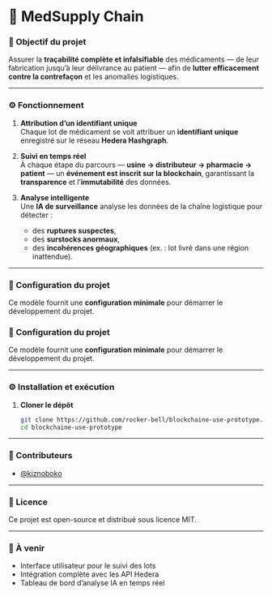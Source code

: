# 💊 MedSupply Chain

### 🎯 Objectif du projet
Assurer la **traçabilité complète et infalsifiable** des médicaments — de leur fabrication jusqu’à leur délivrance au patient — afin de **lutter efficacement contre la contrefaçon** et les anomalies logistiques.

---

### ⚙️ Fonctionnement

1. **Attribution d’un identifiant unique**  
   Chaque lot de médicament se voit attribuer un **identifiant unique** enregistré sur le réseau **Hedera Hashgraph**.

2. **Suivi en temps réel**  
   À chaque étape du parcours — **usine → distributeur → pharmacie → patient** — un **événement est inscrit sur la blockchain**, garantissant la **transparence** et l’**immutabilité** des données.

3. **Analyse intelligente**  
   Une **IA de surveillance** analyse les données de la chaîne logistique pour détecter :
   - des **ruptures suspectes**,  
   - des **surstocks anormaux**,  
   - des **incohérences géographiques** (ex. : lot livré dans une région inattendue).

---

### 🧩 Configuration du projet
Ce modèle fournit une **configuration minimale** pour démarrer le développement du projet.

### 🧩 Configuration du projet
Ce modèle fournit une **configuration minimale** pour démarrer le développement du projet.

---

### ⚙️ Installation et exécution

1. **Cloner le dépôt**
   ```bash
   git clone https://github.com/rocker-bell/blockchaine-use-prototype.git
   cd blockchaine-use-prototype

---

### 👥 Contributeurs
- [@kiznoboko](https://github.com/rocker-bell)





---

### 📘 Licence
Ce projet est open-source et distribué sous licence MIT.

---

### 🚀 À venir
- Interface utilisateur pour le suivi des lots  
- Intégration complète avec les API Hedera  
- Tableau de bord d’analyse IA en temps réel  
